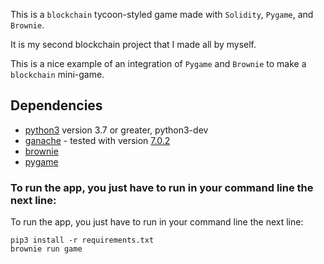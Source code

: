 This is a `blockchain` tycoon-styled game made with `Solidity`, `Pygame`, and `Brownie`.

It is my second blockchain project that I made all by myself.

This is a nice example of an integration of `Pygame` and `Brownie` to make a `blockchain` mini-game.

## Dependencies

* [python3](https://www.python.org/downloads/release/python-3910/) version 3.7 or greater, python3-dev
* [ganache](https://github.com/trufflesuite/ganache) - tested with version [7.0.2](https://github.com/trufflesuite/ganache/releases/tag/v7.0.2)
* [brownie](https://eth-brownie.readthedocs.io/en/stable/install.html)
* [pygame](https://www.pygame.org/download.shtml)

### To run the app, you just have to run in your command line the next line:

To run the app, you just have to run in your command line the next line:

```
pip3 install -r requirements.txt
brownie run game
```


